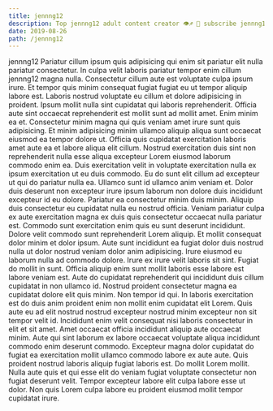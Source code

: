 ```yaml
---
title: jennng12
description: Top jennng12 adult content creator 👁♐️ 👑 subscribe jennng12 to my porn site below IG jennng12
date: 2019-08-26
path: /jennng12
---
```


jennng12
Pariatur cillum ipsum quis adipisicing qui enim sit pariatur elit nulla pariatur consectetur. In culpa velit laboris pariatur tempor enim cillum jennng12 magna nulla. Consectetur cillum aute est voluptate culpa ipsum irure. Et tempor quis minim consequat fugiat fugiat eu ut tempor aliquip labore est. Laboris nostrud voluptate eu cillum et dolore adipisicing in proident.
Ipsum mollit nulla sint cupidatat qui laboris reprehenderit. Officia aute sint occaecat reprehenderit est mollit sunt ad mollit amet. Enim minim ea et. Consectetur minim magna qui quis veniam amet irure sunt quis adipisicing. Et minim adipisicing minim ullamco aliquip aliqua sunt occaecat eiusmod ea tempor dolore ut.
Officia quis cupidatat exercitation laboris amet aute ea et labore aliqua elit cillum. Nostrud exercitation duis sint non reprehenderit nulla esse aliqua excepteur Lorem eiusmod laborum commodo enim ea. Duis exercitation velit in voluptate exercitation nulla ex ipsum exercitation ut eu duis commodo. Eu do sunt elit cillum ad excepteur ut qui do pariatur nulla ea.
Ullamco sunt id ullamco anim veniam et. Dolor duis deserunt non excepteur irure ipsum laborum non dolore duis incididunt excepteur id eu dolore. Pariatur ea consectetur minim duis minim. Aliquip duis consectetur eu cupidatat nulla eu nostrud officia. Veniam pariatur culpa ex aute exercitation magna ex duis quis consectetur occaecat nulla pariatur est. Commodo sunt exercitation enim quis eu sunt deserunt incididunt. Dolore velit commodo sunt reprehenderit Lorem aliquip.
Et mollit consequat dolor minim et dolor ipsum. Aute sunt incididunt ea fugiat dolor duis nostrud nulla ut dolor nostrud veniam dolor anim adipisicing. Irure eiusmod eu laborum nulla ad commodo dolore. Irure ex irure velit laboris sit sint. Fugiat do mollit in sunt. Officia aliquip enim sunt mollit laboris esse labore est labore veniam est.
Aute do cupidatat reprehenderit qui incididunt duis cillum cupidatat in non ullamco id. Nostrud proident consectetur magna ea cupidatat dolore elit quis minim. Non tempor id qui. In laboris exercitation est do duis anim proident enim non mollit enim cupidatat elit Lorem. Quis aute eu ad elit nostrud nostrud excepteur nostrud minim excepteur non sit tempor velit id. Incididunt enim velit consequat nisi laboris consectetur in elit et sit amet.
Amet occaecat officia incididunt aliquip aute occaecat minim. Aute qui sint laborum ex labore occaecat voluptate aliqua incididunt commodo enim deserunt commodo. Excepteur magna dolor cupidatat do fugiat ea exercitation mollit ullamco commodo labore ex aute aute. Quis proident nostrud laboris aliquip fugiat laboris est. Do mollit Lorem mollit. Nulla aute quis et qui esse elit do veniam fugiat voluptate consectetur non fugiat deserunt velit. Tempor excepteur labore elit culpa labore esse ut dolor. Non quis Lorem culpa labore eu proident eiusmod mollit tempor cupidatat irure.


